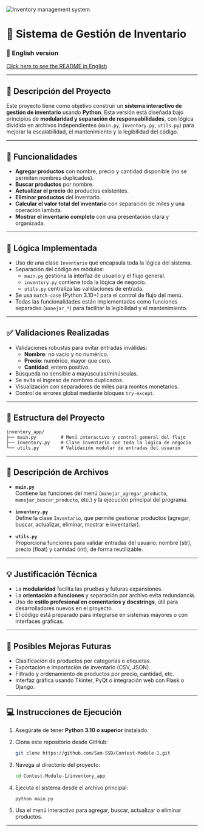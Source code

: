 ![Inventory management system](https://github.com/user-attachments/assets/f853b6a5-15d5-45a8-8c47-8f1721fa6ed5)

# 🧾 Sistema de Gestión de Inventario

### 📘 English version

[Click here to see the README in English](./README_EN.md)

---

## 📌 Descripción del Proyecto

Este proyecto tiene como objetivo construir un **sistema interactivo de gestión de inventario** usando **Python**. Esta versión está diseñada bajo principios de **modularidad y separación de responsabilidades**, con lógica dividida en archivos independientes (`main.py`, `inventory.py`, `utils.py`) para mejorar la escalabilidad, el mantenimiento y la legibilidad del código.

---

## 🎯 Funcionalidades

- **Agregar productos** con nombre, precio y cantidad disponible (no se permiten nombres duplicados).
- **Buscar productos** por nombre.
- **Actualizar el precio** de productos existentes.
- **Eliminar productos** del inventario.
- **Calcular el valor total del inventario** con separación de miles y una operación lambda.
- **Mostrar el inventario completo** con una presentación clara y organizada.

---

## 🧠 Lógica Implementada

- Uso de una clase `Inventario` que encapsula toda la lógica del sistema.
- Separación del código en módulos:
  - `main.py` gestiona la interfaz de usuario y el flujo general.
  - `inventory.py` contiene toda la lógica de negocio.
  - `utils.py` centraliza las validaciones de entrada.
- Se usa `match-case` (Python 3.10+) para el control de flujo del menú.
- Todas las funcionalidades están implementadas como funciones separadas (`manejar_*`) para facilitar la legibilidad y el mantenimiento.

---

## ✅ Validaciones Realizadas

- Validaciones robustas para evitar entradas inválidas:
  - **Nombre**: no vacío y no numérico.
  - **Precio**: numérico, mayor que cero.
  - **Cantidad**: entero positivo.
- Búsqueda no sensible a mayúsculas/minúsculas.
- Se evita el ingreso de nombres duplicados.
- Visualización con separadores de miles para montos monetarios.
- Control de errores global mediante bloques `try-except`.

---

## 📁 Estructura del Proyecto

```
inventory_app/
├── main.py         # Menú interactivo y control general del flujo
├── inventory.py    # Clase Inventario con toda la lógica de negocio
└── utils.py        # Validación modular de entradas del usuario
```

---

## 🧩 Descripción de Archivos

- **`main.py`**  
  Contiene las funciones del menú (`manejar_agregar_producto`, `manejar_buscar_producto`, etc.) y la ejecución principal del programa.

- **`inventory.py`**  
  Define la clase `Inventario`, que permite gestionar productos (agregar, buscar, actualizar, eliminar, mostrar e inventariar).

- **`utils.py`**  
  Proporciona funciones para validar entradas del usuario: nombre (str), precio (float) y cantidad (int), de forma reutilizable.

---

## 💡 Justificación Técnica

- La **modularidad** facilita las pruebas y futuras expansiones.
- La **orientación a funciones** y separación por archivo evita redundancia.
- Uso de **estilo profesional en comentarios y docstrings**, útil para desarrolladores nuevos en el proyecto.
- El código está preparado para integrarse en sistemas mayores o con interfaces gráficas.

---

## 🚀 Posibles Mejoras Futuras

- Clasificación de productos por categorías o etiquetas.
- Exportación e importación de inventario (CSV, JSON).
- Filtrado y ordenamiento de productos por precio, cantidad, etc.
- Interfaz gráfica usando Tkinter, PyQt o integración web con Flask o Django.

---

## 💻 Instrucciones de Ejecución

1. Asegúrate de tener **Python 3.10 o superior** instalado.
2. Clona este repositorio desde GitHub:

   ```bash
   git clone https://github.com/Sam-SSD/Contest-Module-1.git
   ```

3. Navega al directorio del proyecto:

   ```bash
   cd Contest-Module-1/inventory_app
   ```

4. Ejecuta el sistema desde el archivo principal:

   ```bash
   python main.py
   ```

5. Usa el menú interactivo para agregar, buscar, actualizar o eliminar productos.

---